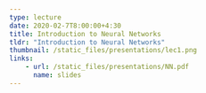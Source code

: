```yaml
---
type: lecture
date: 2020-02-7T8:00:00+4:30
title: Introduction to Neural Networks
tldr: "Introduction to Neural Networks"
thumbnail: /static_files/presentations/lec1.png
links: 
    - url: /static_files/presentations/NN.pdf
      name: slides
---
```

